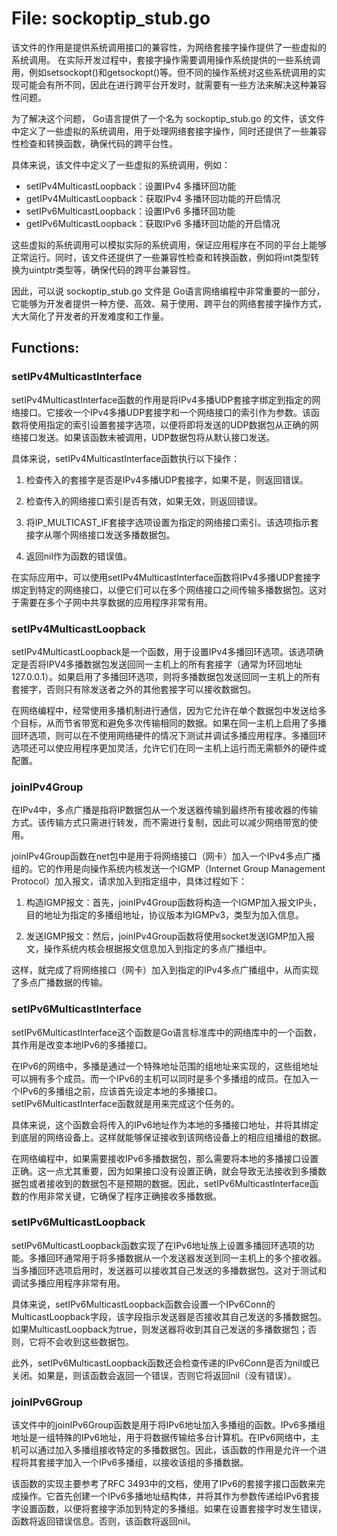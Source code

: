 # File: sockoptip_stub.go

该文件的作用是提供系统调用接口的兼容性，为网络套接字操作提供了一些虚拟的系统调用。
在实际开发过程中，套接字操作需要调用操作系统提供的一些系统调用，例如setsockopt()和getsockopt()等。但不同的操作系统对这些系统调用的实现可能会有所不同，因此在进行跨平台开发时，就需要有一些方法来解决这种兼容性问题。

为了解决这个问题， Go语言提供了一个名为 sockoptip_stub.go 的文件，该文件中定义了一些虚拟的系统调用，用于处理网络套接字操作，同时还提供了一些兼容性检查和转换函数，确保代码的跨平台性。

具体来说，该文件中定义了一些虚拟的系统调用，例如：

- setIPv4MulticastLoopback：设置IPv4 多播环回功能
- getIPv4MulticastLoopback：获取IPv4 多播环回功能的开启情况
- setIPv6MulticastLoopback：设置IPv6 多播环回功能
- getIPv6MulticastLoopback：获取IPv6 多播环回功能的开启情况

这些虚拟的系统调用可以模拟实际的系统调用，保证应用程序在不同的平台上能够正常运行。同时，该文件还提供了一些兼容性检查和转换函数，例如将int类型转换为uintptr类型等，确保代码的跨平台兼容性。

因此，可以说 sockoptip_stub.go 文件是 Go语言网络编程中非常重要的一部分，它能够为开发者提供一种方便、高效、易于使用、跨平台的网络套接字操作方式，大大简化了开发者的开发难度和工作量。

## Functions:

### setIPv4MulticastInterface

setIPv4MulticastInterface函数的作用是将IPv4多播UDP套接字绑定到指定的网络接口。它接收一个IPv4多播UDP套接字和一个网络接口的索引作为参数。该函数将使用指定的索引设置套接字选项，以便将即将发送的UDP数据包从正确的网络接口发送。如果该函数未被调用，UDP数据包将从默认接口发送。

具体来说，setIPv4MulticastInterface函数执行以下操作：

1. 检查传入的套接字是否是IPv4多播UDP套接字，如果不是，则返回错误。

2. 检查传入的网络接口索引是否有效，如果无效，则返回错误。

3. 将IP_MULTICAST_IF套接字选项设置为指定的网络接口索引。该选项指示套接字从哪个网络接口发送多播数据包。

4. 返回nil作为函数的错误值。

在实际应用中，可以使用setIPv4MulticastInterface函数将IPv4多播UDP套接字绑定到特定的网络接口，以便它们可以在多个网络接口之间传输多播数据包。这对于需要在多个子网中共享数据的应用程序非常有用。



### setIPv4MulticastLoopback

setIPv4MulticastLoopback是一个函数，用于设置IPv4多播回环选项。该选项确定是否将IPV4多播数据包发送回同一主机上的所有套接字（通常为环回地址127.0.0.1）。如果启用了多播回环选项，则将多播数据包发送回同一主机上的所有套接字，否则只有除发送者之外的其他套接字可以接收数据包。

在网络编程中，经常使用多播机制进行通信，因为它允许在单个数据包中发送给多个目标，从而节省带宽和避免多次传输相同的数据。如果在同一主机上启用了多播回环选项，则可以在不使用网络硬件的情况下测试并调试多播应用程序。多播回环选项还可以使应用程序更加灵活，允许它们在同一主机上运行而无需额外的硬件或配置。



### joinIPv4Group

在IPv4中，多点广播是指将IP数据包从一个发送器传输到最终所有接收器的传输方式。该传输方式只需进行转发，而不需进行复制，因此可以减少网络带宽的使用。

joinIPv4Group函数在net包中是用于将网络接口（网卡）加入一个IPv4多点广播组的。它的作用是向操作系统内核发送一个IGMP（Internet Group Management Protocol）加入报文，请求加入到指定组中，具体过程如下：

1. 构造IGMP报文：首先，joinIPv4Group函数将构造一个IGMP加入报文IP头，目的地址为指定的多播组地址，协议版本为IGMPv3，类型为加入信息。

2. 发送IGMP报文：然后，joinIPv4Group函数将使用socket发送IGMP加入报文，操作系统内核会根据报文信息加入到指定的多点广播组中。

这样，就完成了将网络接口（网卡）加入到指定的IPv4多点广播组中，从而实现了多点广播数据的传输。



### setIPv6MulticastInterface

setIPv6MulticastInterface这个函数是Go语言标准库中的网络库中的一个函数，其作用是改变本地IPv6的多播接口。

在IPv6的网络中，多播是通过一个特殊地址范围的组地址来实现的，这些组地址可以拥有多个成员。而一个IPv6的主机可以同时是多个多播组的成员。在加入一个IPv6的多播组之前，应该首先设定本地的多播接口。setIPv6MulticastInterface函数就是用来完成这个任务的。

具体来说，这个函数会将传入的IPv6地址作为本地的多播接口地址，并将其绑定到底层的网络设备上。这样就能够保证接收到该网络设备上的相应组播组的数据。

在网络编程中，如果需要接收IPv6多播数据包，那么需要将本地的多播接口设置正确。这一点尤其重要，因为如果接口没有设置正确，就会导致无法接收到多播数据包或者接收到的数据包不是预期的数据。因此，setIPv6MulticastInterface函数的作用非常关键，它确保了程序正确接收多播数据。



### setIPv6MulticastLoopback

setIPv6MulticastLoopback函数实现了在IPv6地址族上设置多播回环选项的功能。多播回环通常用于将多播数据从一个发送器发送到同一主机上的多个接收器。当多播回环选项启用时，发送器可以接收其自己发送的多播数据包。这对于测试和调试多播应用程序非常有用。

具体来说，setIPv6MulticastLoopback函数会设置一个IPv6Conn的MulticastLoopback字段，该字段指示发送器是否接收其自己发送的多播数据包。如果MulticastLoopback为true，则发送器将收到其自己发送的多播数据包；否则，它将不会收到这些数据包。

此外，setIPv6MulticastLoopback函数还会检查传递的IPv6Conn是否为nil或已关闭。如果是，则该函数会返回一个错误，否则它将返回nil（没有错误）。



### joinIPv6Group

该文件中的joinIPv6Group函数是用于将IPv6地址加入多播组的函数。IPv6多播组地址是一组特殊的IPv6地址，用于将数据传输给多台计算机。在IPv6网络中，主机可以通过加入多播组接收特定的多播数据包。因此，该函数的作用是允许一个进程将其套接字加入一个IPv6多播组，以接收该组的多播数据。

该函数的实现主要参考了RFC 3493中的文档，使用了IPv6的套接字接口函数来完成操作。它首先创建一个IPv6多播地址结构体，并将其作为参数传递给IPv6套接字设置函数，以便将套接字添加到特定的多播组。如果在设置套接字时发生错误，函数将返回错误信息。否则，该函数将返回nil。



